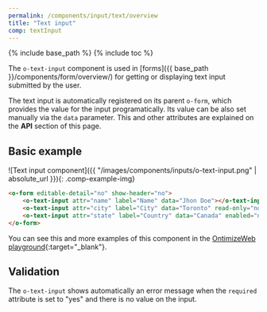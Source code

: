 ```yaml
---
permalink: /components/input/text/overview
title: "Text input"
comp: textInput
---
```


{% include base_path %}
{% include toc %}

The `o-text-input` component is used in [forms]({{ base_path }}/components/form/overview/) for getting or displaying text input submitted by the user.

The text input is automatically registered on its parent `o-form`, which provides the value for the input programatically. Its value can be also set manually via the `data` parameter. This and other attributes are explained on the **API** section of this page.

## Basic example
![Text input component]({{ "/images/components/inputs/o-text-input.png" | absolute_url }}){: .comp-example-img}

```html
<o-form editable-detail="no" show-header="no">
    <o-text-input attr="name" label="Name" data="Jhon Doe"></o-text-input>
    <o-text-input attr="city" label="City" data="Toronto" read-only="no" required="yes"></o-text-input>
    <o-text-input attr="state" label="Country" data="Canada" enabled="no"></o-text-input>
</o-form>
```
You can see this and more examples of this component in the [OntimizeWeb playground]({{site.playgroundurl}}/main/inputs/text){:target="_blank"}.

## Validation
The `o-text-input` shows automatically an error message when the `required` attribute is set to "yes" and there is no value on the input.
